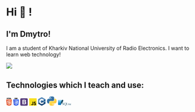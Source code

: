 # Hi 👋 !

## I'm Dmytro!

I am a student of Kharkiv National University of Radio Electronics. I want to learn web technology! 

![](https://komarev.com/ghpvc/?username=belphin&color=green)

## Technologies which I teach and use:

<div>
  <img src ="./images/html-5.svg" alt="HTML5 logo" width="3%" title='HTML5'/>
  <img src ="./images/css-3.svg" alt="CSS3 logo" width="3%" title='CSS3'/>
  <img src ="./images/bootstrap.svg" alt="Bootstrap logo" width="4%" title='Bootstrap'/>
  <img src ="./images/javascript.svg" alt="JavaScript logo" width="4%" title='JavaScript'/>
  <img src ="./images/c.svg" alt="c++ logo" width="4%" title='c++'/>
  <img src ="./images/python.svg" alt="Python logo" width="5%" title='Python'/>
  <img src ="./images/sqlite.svg" alt="sqlite logo" width="7%" title='sqlite'/>
<div> 
 
 <br>
